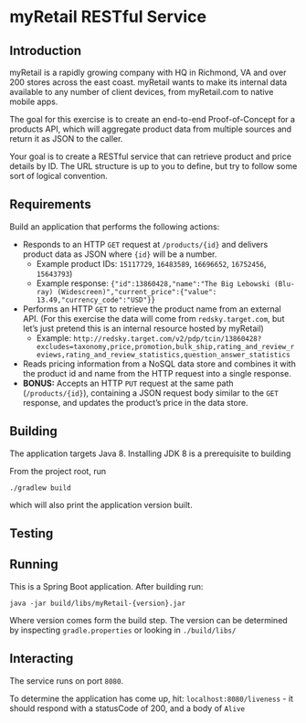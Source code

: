 # myRetail RESTful Service

## Introduction

myRetail is a rapidly growing company with HQ in Richmond, VA and over 200 stores across the east coast. myRetail wants to make its internal data available to any number of client devices, from myRetail.com to native mobile apps. 

The goal for this exercise is to create an end-to-end Proof-of-Concept for a products API, which will aggregate product data from multiple sources and return it as JSON to the caller. 

Your goal is to create a RESTful service that can retrieve product and price details by ID. The URL structure is up to you to define, but try to follow some sort of logical convention.

## Requirements
Build an application that performs the following actions: 
- Responds to an HTTP `GET` request at `/products/{id}` and delivers product data as JSON where `{id}` will be a number. 
    - Example product IDs: `15117729`, `16483589`, `16696652`, `16752456`, `15643793`) 
    - Example response: `{"id":13860428,"name":"The Big Lebowski (Blu-ray) (Widescreen)","current_price":{"value": 13.49,"currency_code":"USD"}}`
- Performs an HTTP `GET` to retrieve the product name from an external API. (For this exercise the data will come from `redsky.target.com`, but let’s just pretend this is an internal resource hosted by myRetail)  
    - Example: `http://redsky.target.com/v2/pdp/tcin/13860428?excludes=taxonomy,price,promotion,bulk_ship,rating_and_review_reviews,rating_and_review_statistics,question_answer_statistics`
- Reads pricing information from a NoSQL data store and combines it with the product id and name from the HTTP request into a single response.  
- **BONUS:** Accepts an HTTP `PUT` request at the same path (`/products/{id}`), containing a JSON request body similar to the `GET` response, and updates the product’s price in the data store.  

## Building

The application targets Java 8. Installing JDK 8 is a prerequisite to building

From the project root, run

`./gradlew build` 

which will also print the application version built.

## Testing

## Running

This is a Spring Boot application. After building run:

`java -jar build/libs/myRetail-{version}.jar`

Where version comes form the build step. The version can be determined by inspecting `gradle.properties` or looking in `./build/libs/`

## Interacting

The service runs on port `8080`. 

To determine the application has come up, hit: `localhost:8080/liveness` - it should respond with a statusCode of 200, and a body of `Alive`